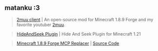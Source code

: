 ## matanku :3
> [2muu client](https://github.com/2muuclientDev/)
| An open-source mod for Minecraft 1.8.9 Forge and my favorite youtuber [2muu](https://youtube.com/@NIMU-Minecraft).

> [HideAndSeek Plugin](https://github.com/unsnipeable/Kakurembo/)
| Hide And Seek Plugin for Minecraft 1.21

> [Minecraft 1.8.9 Forge MCP Replacer](https://unsnipeable.github.io/mcp) | [Source Code](https://github.com/unsnipeable/mcp)
